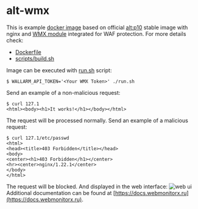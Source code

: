 # alt-wmx

This is example [docker image](https://hub.docker.com/r/dmikhin/alt-wmx) based on official
[alt:p10](https://hub.docker.com/layers/library/alt/p10/images/sha256-eb4b440ce0cb34be2b6166bfce0bb082cadc690142df47d8988ab4561da0b452?context=explore)
stable image with nginx and [WMX module](https://webmonitorx.ru/) integrated for WAF protection.
For more details check:
* [Dockerfile](Dockerfile)
* [scripts/build.sh](scripts/build.sh)

Image can be executed with [run.sh](run.sh) script:
```Shell
$ WALLARM_API_TOKEN='<Your WMX Token>' ./run.sh
```
Send an example of a non-malicious request:
```Shell
$ curl 127.1
<html><body><h1>It works!</h1></body></html>
```
The request will be processed normally.
Send an example of a malicious request:
```Shell
$ curl 127.1/etc/passwd
<html>
<head><title>403 Forbidden</title></head>
<body>
<center><h1>403 Forbidden</h1></center>
<hr><center>nginx/1.22.1</center>
</body>
</html>
```
The request will be blocked. And displayed in the web interface: ![web ui](../media/web.png?raw=true)
Additional documentation can be found at [https://docs.webmonitorx.ru](https://docs.webmonitorx.ru).
